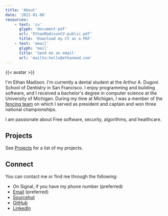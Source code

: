 ```yaml
---
title: 'About'
date: '2021-01-06'
resources:
    - text: 'cv'
      glyph: 'document-pdf'
      url: 'EthanMadisonCV-public.pdf'
      title: 'Download my CV as a PDF'
    - text: 'email'
      glyph: 'mail'
      title: 'Send me an email'
      url: 'mailto:hello@ethanmad.com'
---
```


{{< avatar >}}

I'm Ethan Madison. I'm currently a dental student at the Arthur A. Dugoni School of Dentistry in San Francisco. I enjoy programming and building software, and I received a bachelor's degree in  computer science at the University of Michigan. During my time at Michigan, I was a member of the [fencing team](http://umich.edu/~fencing) on which I served as president and captain and won three national championships.

I am passionate about Free software, security, algorithms, and healthcare.

<!--more-->

## Projects
See [Projects](/projects) for a list of my projects.

## Connect
You can contact me or find me through the following:

  - On Signal, if you have my phone number (preferred)
  - [Email](mailto:hello@ethanmad.com) (preferred)
  - [Sourcehut](https://sr.ht/~ethanmad "New code repositories")
  - [GitHub](https://github.com/ethanmad "Older code repositories")
  - [LinkedIn](https://linkedin.com/in/ethanmadison "Do not message me here")
